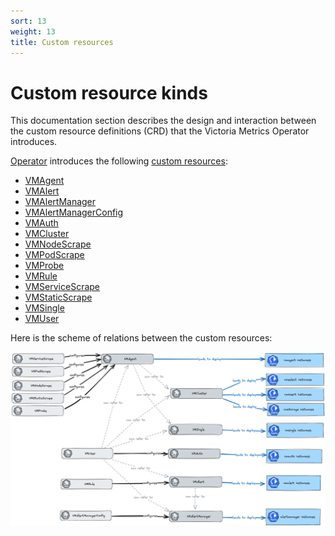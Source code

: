 ```yaml
---
sort: 13
weight: 13
title: Custom resources
---
```


#  Custom resource kinds

This documentation section describes the design and interaction between the custom resource definitions (CRD) that the Victoria
Metrics Operator introduces.

[Operator]((https://docs.victoriametrics.com/vmoperator/)) introduces the
following [custom resources](https://docs.victoriametrics.com/vmoperator/#custom-resources):

- [VMAgent](https://docs.victoriametrics.com/vmoperator/resources/vmagent.html)
- [VMAlert](https://docs.victoriametrics.com/vmoperator/resources/vmalert.html)
- [VMAlertManager](https://docs.victoriametrics.com/vmoperator/resources/vmalertmanager.html)
- [VMAlertManagerConfig](https://docs.victoriametrics.com/vmoperator/resources/vmalertmanagerconfig.html)
- [VMAuth](https://docs.victoriametrics.com/vmoperator/resources/vmauth.html)
- [VMCluster](https://docs.victoriametrics.com/vmoperator/resources/vmcluster.html)
- [VMNodeScrape](https://docs.victoriametrics.com/vmoperator/resources/vmnodescrape.html)
- [VMPodScrape](https://docs.victoriametrics.com/vmoperator/resources/vmpodscrape.html)
- [VMProbe](https://docs.victoriametrics.com/vmoperator/resources/vmprobe.html)
- [VMRule](https://docs.victoriametrics.com/vmoperator/resources/vmrule.html)
- [VMServiceScrape](https://docs.victoriametrics.com/vmoperator/resources/vmservicescrape.html)
- [VMStaticScrape](https://docs.victoriametrics.com/vmoperator/resources/vmstaticscrape.html)
- [VMSingle](https://docs.victoriametrics.com/vmoperator/resources/vmsingle.html)
- [VMUser](https://docs.victoriametrics.com/vmoperator/resources/vmuser.html)

Here is the scheme of relations between the custom resources:

<img src="README_cr-relations.png" width="1000">

